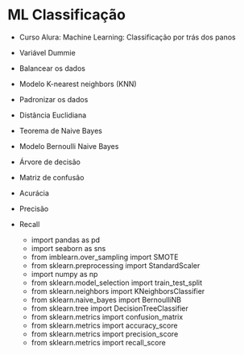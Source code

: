 # ML Classificação

* Curso Alura: Machine Learning: Classificação por trás dos panos

- Variável Dummie
- Balancear os dados
- Modelo K-nearest neighbors (KNN)
- Padronizar os dados
- Distância Euclidiana
- Teorema de Naive Bayes
- Modelo Bernoulli Naive Bayes
- Árvore de decisão
- Matriz de confusão
- Acurácia
- Precisão
- Recall

    - import pandas as pd
    - import seaborn as sns
    - from imblearn.over_sampling import SMOTE
    - from sklearn.preprocessing import StandardScaler
    - import numpy as np
    - from sklearn.model_selection import train_test_split
    - from sklearn.neighbors import KNeighborsClassifier
    - from sklearn.naive_bayes import BernoulliNB
    - from sklearn.tree import DecisionTreeClassifier
    - from sklearn.metrics import confusion_matrix
    - from sklearn.metrics import accuracy_score
    - from sklearn.metrics import precision_score
    - from sklearn.metrics import recall_score